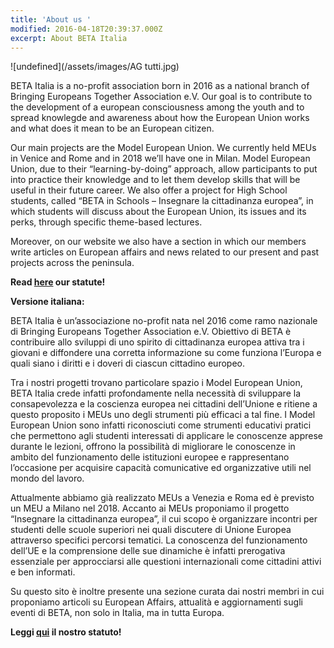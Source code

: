 ```yaml
---
title: 'About us '
modified: 2016-04-18T20:39:37.000Z
excerpt: About BETA Italia
---
```

![undefined](/assets/images/AG tutti.jpg)

BETA Italia is a no-profit association born in 2016 as a national branch of Bringing Europeans Together Association e.V. Our goal is to contribute to the development of a european consciousness among the youth and to spread knowlegde and awareness about how the European Union works and what does it mean to be an European citizen.

Our main projects are the Model European Union. We currently held MEUs in Venice and Rome and in 2018 we’ll have one in Milan. Model European Union, due to their “learning-by-doing” approach, allow participants to put into practice their knowledge and to let them develop skills that will be useful in their future career. We also offer a project for High School students, called “BETA in Schools – Insegnare la cittadinanza europea”, in which students will discuss about the European Union, its issues and its perks, through specific theme-based lectures. 

Moreover, on our website we also have a section in which our members write articles on European affairs and news related to our present and past projects across the peninsula.

**Read **[**here**](https://drive.google.com/file/d/1ygQLLKG7IQUB96cFFYtlcMNeaAmHGnlJ/view?usp=sharing)** our statute!**

**Versione italiana:**

BETA Italia è un’associazione no-profit nata nel 2016 come ramo nazionale di Bringing Europeans Together Association e.V. Obiettivo di BETA è contribuire allo sviluppi di uno spirito di cittadinanza europea attiva tra i giovani e diffondere una corretta informazione su come funziona l’Europa e quali siano i diritti e i doveri di ciascun cittadino europeo. 

Tra i nostri progetti trovano particolare spazio i Model European Union, BETA Italia crede infatti profondamente nella necessità di sviluppare la consapevolezza e la coscienza europea nei cittadini dell’Unione e ritiene a questo proposito i MEUs uno degli strumenti più efficaci a tal fine. I Model European Union sono infatti riconosciuti come strumenti educativi pratici che permettono agli studenti interessati di applicare le conoscenze apprese durante le lezioni, offrono la possibilità di migliorare le conoscenze in ambito del funzionamento delle istituzioni europee e rappresentano l’occasione per acquisire capacità comunicative ed organizzative utili nel mondo del lavoro.  

Attualmente abbiamo già realizzato MEUs a Venezia e Roma ed è previsto un MEU a Milano nel 2018. Accanto ai MEUs proponiamo il progetto “Insegnare la cittadinanza europea”, il cui scopo è organizzare incontri per studenti delle scuole superiori nei quali discutere di Unione Europea attraverso specifici percorsi tematici. La conoscenza del funzionamento dell’UE e la comprensione delle sue dinamiche è infatti prerogativa essenziale per approcciarsi alle questioni internazionali come cittadini attivi e ben informati. 

Su questo sito è inoltre presente una sezione curata dai nostri membri in cui proponiamo articoli su European Affairs, attualità e aggiornamenti sugli eventi di BETA, non solo in Italia, ma in tutta Europa.

**Leggi **[**qui**](https://drive.google.com/file/d/1Ab7_Zp6K27DlGen8WCDTkNKRdXC_qAie/view?usp=sharing)** il nostro statuto!**
